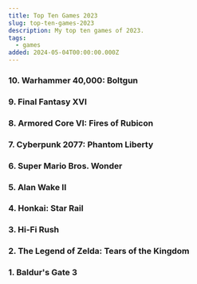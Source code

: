 ```yaml
---
title: Top Ten Games 2023
slug: top-ten-games-2023
description: My top ten games of 2023.
tags:
  - games
added: 2024-05-04T00:00:00.000Z
---
```


### 10. Warhammer 40,000: Boltgun

### 9. Final Fantasy XVI

### 8. Armored Core VI: Fires of Rubicon

### 7. Cyberpunk 2077: Phantom Liberty

### 6. Super Mario Bros. Wonder

### 5. Alan Wake II

### 4. Honkai: Star Rail

### 3. Hi-Fi Rush

### 2. The Legend of Zelda: Tears of the Kingdom

### 1. Baldur's Gate 3
